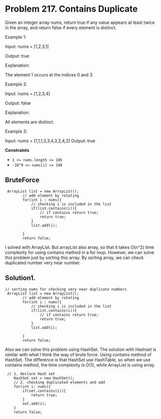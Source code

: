 # Problem 217. Contains Duplicate
Given an integer array nums, return true if any value appears at least twice in the array, and return false if every element is distinct.

Example 1:

Input: nums = [1,2,3,1]

Output: true

Explanation:

The element 1 occurs at the indices 0 and 3.

Example 2:

Input: nums = [1,2,3,4]

Output: false

Explanation:

All elements are distinct.

Example 3:

Input: nums = [1,1,1,3,3,4,3,2,4,2]
Output: true  

**Constraints**  
- `1 <= nums.length <= 105`
- `-10^9 <= nums[i] <= 109`

## BruteForce
```commandline
 ArrayList list = new ArrayList();
        // add element by rotating
        for(int i : nums){
            // checking i is included in the list
            if(list.contains(i)){
                // if contains return true;
                return true;
            }
            list.add(i);

        }
        return false;
```
I solved with ArrayList. But arrayList also array, so that it takes O(n^2) time complexity for using contains method in a for loop.
However, we can solve this problem just by sorting this array.
By sorting array, we can check duplicated number very near number.

## Solution1.
```commandline
// sorting nums for checking very near duplicate numbers
 ArrayList list = new ArrayList();
        // add element by rotating
        for(int i : nums){
            // checking i is included in the list
            if(list.contains(i)){
                // if contains return true;
                return true;
            }
            list.add(i);

        }
        return false;
```
Also we can solve this problem using HashSet. The solution with Hashset is similar with what I think the way of brute force.
Using contains method of HashSet. The difference is that HashSet use HashTable, so when we use contains method, the time complexity is O(1),
while ArrayList is using array. 

```commandline
 // 1. declare Hash set
    HashSet set = new HashSet();
    // 2. checking duplicated elements and add
    for(int i: nums){
        if(set.contains(i)){
            return true;
        }
        set.add(i);
    }
    return false;
```